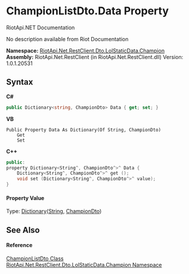 # ChampionListDto.Data Property 
RiotApi.NET Documentation 

No description available from Riot Documentation

**Namespace:**&nbsp;<a href="3124c537-7898-7be7-0beb-c234e417bc16">RiotApi.Net.RestClient.Dto.LolStaticData.Champion</a><br />**Assembly:**&nbsp;RiotApi.Net.RestClient (in RiotApi.Net.RestClient.dll) Version: 1.0.1.20531

## Syntax

**C#**<br />
``` C#
public Dictionary<string, ChampionDto> Data { get; set; }
```

**VB**<br />
``` VB
Public Property Data As Dictionary(Of String, ChampionDto)
	Get
	Set
```

**C++**<br />
``` C++
public:
property Dictionary<String^, ChampionDto^>^ Data {
	Dictionary<String^, ChampionDto^>^ get ();
	void set (Dictionary<String^, ChampionDto^>^ value);
}
```


#### Property Value
Type: <a href="http://msdn2.microsoft.com/en-us/library/xfhwa508" target="_blank">Dictionary</a>(<a href="http://msdn2.microsoft.com/en-us/library/s1wwdcbf" target="_blank">String</a>, <a href="5855d1e7-40f5-fdff-a08b-6b69889f7228">ChampionDto</a>)

## See Also


#### Reference
<a href="754cd18f-817e-571e-5088-f1f3ab65f9f5">ChampionListDto Class</a><br /><a href="3124c537-7898-7be7-0beb-c234e417bc16">RiotApi.Net.RestClient.Dto.LolStaticData.Champion Namespace</a><br />